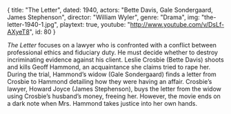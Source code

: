 {
  title: "The Letter",
  dated:   1940,
  actors: "Bette Davis, Gale Sondergaard, James Stephenson",
  director: "William Wyler",
  genre: "Drama",
  img: "the-letter-1940-1.jpg",
  playtext: true,
  youtube: "http://www.youtube.com/v/DsLf-AXyeT8",
  id: 80
}

_The Letter_ focuses on a lawyer who is confronted with a conflict between professional ethics and fiduciary duty. He must decide whether to destroy incriminating evidence against his client. Leslie Crosbie (Bette Davis) shoots and kills Geoff Hammond, an acquaintance she claims tried to rape her. During the trial, Hammond’s widow (Gale Sondergaard) finds a letter from Crosbie to Hammond detailing how they were having an affair. Crosbie’s lawyer, Howard Joyce (James Stephenson), buys the letter from the widow using Crosbie’s husband’s money, freeing her. However, the movie ends on a dark note when Mrs. Hammond takes justice into her own hands. 